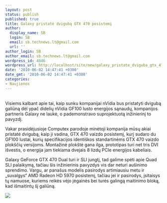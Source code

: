 ```yaml
---
layout: post
status: publish
published: true
title: Galaxy pristatė dvigubą GTX 470 posistemį
author:
  display_name: SB
  login: SB
  email: sb.technews.lt@gmail.com
  url: ''
author_login: SB
author_email: sb.technews.lt@gmail.com
wordpress_id: 4846
wordpress_url: http://localhost/site/new/galaxy_pristate_dviguba_gtx_470_posistemi/
date: '2010-06-02 14:47:41 +0300'
date_gmt: '2010-06-02 14:47:41 +0300'
categories:
- Naujienos
---
```

<p>
<br />Visiems kalbant apie tai, kaip sunku kompanijai nVidia bus pristatyti dvigubą galiūną dėl ypač didelių nVidia GF100 lusto energijos sąnaudų, kompanijos partneris Galaxy ne laukė, o pademonstravo suprojektuotą inžinierinį to pavyzdį.</p>
<p>Vakar prasidėjusioje Computex parodoje minėtoji kompanija mūsų akiai pristatė dvigubą, kaip ji vadina, GTX 470 vaizdo posistemį, kurį sudaro du GF100 lustai, kurių specifikacijos identiškos standartinėms GTX 470 vaizdo plokščių versijoms. Montažinė plokštė gana ilga, prototipas turi net tris DVI išvestis, o energija jam tiekiama dvejais 8 lizdų PCIe energijos kabeliais.</p>
<p>Galaxy GeForce GTX 470 Dual turi ir SLI jungtį, tad galime spėti apie Quad SLI palaikymą, tačiau šis inžinierinis pavyzdys vis dar neturi aušinimo sprendimo. Vargu, ar panašus modelis pasirodys artimiausiu metu ir „suvalgys“ AMD Radeon HD 5970 posistemį, tačiau jei ir pasirodys, įsitaisys tų namuose, kuriems reikės vėjo jėgainės bei turės galingą maitinimo bloką, kad išmaitintų šį galiūną.</p>
<p><img src="http://www.part.lt/img/c8d1e0877d1f60d07148fa6f8ceced54676.jpg" /></p>
